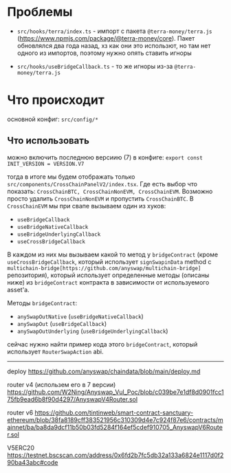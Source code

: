 # Проблемы

- `src/hooks/terra/index.ts` - импорт с пакета `@terra-money/terra.js` (https://www.npmjs.com/package/@terra-money/core). Пакет обновлялся два года назад, хз как они это использют, но там нет одного из импортов, поэтому нужно опять ставить игноры

- `src/hooks/useBridgeCallback.ts` - то же игноры из-за `@terra-money/terra.js`

# Что происходит

основной конфиг: `src/config/*`

## Что использовать

можно включить последнюю версиию (7) в конфиге:
`export const INIT_VERSION = VERSION.V7`

тогда в итоге мы будем отображать только `src/components/CrossChainPanelV2/index.tsx`. Где есть выбор что показать:
`CrossChainBTC, CrossChainNonEVM, CrossChainEVM`.
Возможно просто удалить `CrossChainNonEVM` и пропустить `CrossChainBTC`.
В `CrossChainEVM` мы при свапе вызываем один из хуков:

- `useBridgeCallback`
- `useBridgeNativeCallback`
- `useBridgeUnderlyingCallback`
- `useCrossBridgeCallback`

В каждом из них мы вызываем какой то метод у `bridgeContract` (кроме `useCrossBridgeCallback`, который использует `signSwapinData` method с `multichain-bridge[https://github.com/anyswap/multichain-bridge]` репозитория), который использует определенные методы (описаны ниже) из `bridgeContract` контракта в зависимости от используемого asset'a.

Методы `bridgeContract`:

- `anySwapOutNative` (`useBridgeNativeCallback`)
- `anySwapOut` (`useBridgeCallback`)
- `anySwapOutUnderlying` (`useBridgeUnderlyingCallback`)

сейчас нужно найти пример кода этого `bridgeContract`, который использует `RouterSwapAction` abi.

---

deploy
https://github.com/anyswap/chaindata/blob/main/deploy.md

router v4 (использем его в 7 версии)
https://github.com/W2Ning/Anyswap_Vul_Poc/blob/c039be7e1df8d0901fcc175fb9ead6b8f90d4297/AnyswapV4Router.sol

router v6
https://github.com/tintinweb/smart-contract-sanctuary-ethereum/blob/38fa8189cff383521956c310309d4e7c924f87e6/contracts/mainnet/ba/ba8da9dcf11b50b03fd5284f164ef5cdef910705_AnyswapV6Router.sol

V5ERC20
https://testnet.bscscan.com/address/0x6fd2b7fc5db32a133a6824e1117d0f290ba43abc#code
